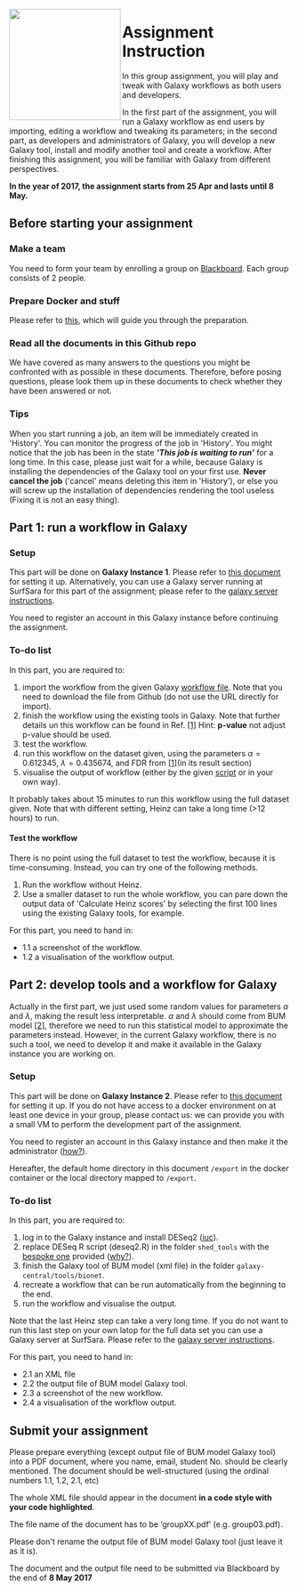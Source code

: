 
<a href="https://galaxyproject.org/"><img src="https://galaxyproject.org/images/galaxy-logos/galaxy_project_logo.jpg" align="left" width="200" ></a>
# Assignment Instruction

In this group assignment, you will play and tweak with Galaxy workflows as both users and developers.

In the first part of the assignment, you will run a Galaxy workflow as end users by importing, editing a workflow and tweaking its parameters; in the second part, as developers and administrators of Galaxy, you will develop a new Galaxy tool, install and modify another tool and create a workflow. After finishing this assignment, you will be familiar with Galaxy from different perspectives.

**In the year of 2017, the assignment starts from 25 Apr and lasts until 8 May.**

## Before starting your assignment

### Make a team

You need to form your team by enrolling a group on [Blackboard](https:://bb.vu.nl). Each group consists of 2 people.

### Prepare Docker and stuff

Please refer to [this](https://github.com/ibivu/B4TM-Galaxy-2017/tree/master/docker), which will guide you through the preparation.

### Read all the documents in this Github repo

We have covered as many answers to the questions you might be confronted with as possible in these documents. Therefore, before posing questions, please look them up in these documents to check whether they have been answered or not.

### Tips

When you start running a job, an item will be immediately created in 'History'. You can monitor the progress of the job in 'History'. You might notice that the job has been in the state ***'This job is waiting to run'*** for a long time. In this case, please just wait for a while, because Galaxy is installing the dependencies of the Galaxy tool on your first use. **Never cancel the job** ('cancel' means deleting this item in 'History'), or else you will screw up the installation of dependencies rendering the tool useless (Fixing it is not an easy thing). 

## Part 1: run a workflow in Galaxy

### Setup

This part will be done on **Galaxy Instance 1**. Please refer to [this document](https://github.com/ibivu/B4TM-Galaxy-2017/tree/master/docker) for setting
it up. Alternatively, you can use a Galaxy server running at SurfSara for this part of the assignment; please refer to the [galaxy server instructions](https://github.com/ibivu/B4TM-Galaxy-2017/tree/master/galaxy).

You need to register an account in this Galaxy instance before continuing the assignment.

### To-do list
In this part, you are required to:
1. import the workflow from the given Galaxy [workflow file](https://github.com/ibivu/B4TM-Galaxy-2017/blob/master/scripts/workflow.ga). Note that you need to download the file from Github (do not use the URL directly for import).
2. finish the workflow using the existing tools in Galaxy. Note that further details un this workflow can be found in Ref. [[1]](https://github.com/ibivu/B4TM-Galaxy-2017/blob/master/papers/metaModules.pdf) Hint: **p-value** not adjust p-value should be used.
3. test the workflow.
4. run this workflow on the dataset given, using the parameters $\alpha=0.612345$, $\lambda=0.435674$, and FDR from [[1]](https://github.com/ibivu/B4TM-Galaxy-2017/blob/master/papers/metaModules.pdf)(in its result section)
5. visualise the output of workflow (either by the given [script](https://github.com/ibivu/B4TM-Galaxy-2017/blob/master/scripts/visualization.py) or in your own way).

It probably takes about 15 minutes to run this workflow using the full dataset given. Note that with different setting, Heinz can take a long time (>12 hours) to run.

#### Test the workflow
There is no point using the full dataset to test the workflow, because it is time-consuming. Instead, you can try one of the following methods.
1. Run the workflow without Heinz.
2. Use a smaller dataset to run the whole workflow, you can pare down the output data of 'Calculate Heinz scores' by selecting
the first 100 lines using the existing Galaxy tools, for example.

For this part, you need to hand in:
* 1.1 a screenshot of the workflow.
* 1.2 a visualisation of the workflow output.

## Part 2: develop tools and a workflow for Galaxy

Actually in the first part, we just used some random values for parameters $\alpha$ and $\lambda$, making the result less interpretable. $\alpha$ and $\lambda$ should come from BUM model [[2]](https://github.com/ibivu/B4TM-Galaxy-2017/blob/master/papers/Heinz.pdf), therefore we need to run this statistical model to approximate the parameters instead. However, in the current Galaxy workflow, there is no such a tool, we need to develop it and make it available in the Galaxy instance you are working on.

### Setup

This part will be done on **Galaxy Instance 2**. Please refer to [this document](https://github.com/ibivu/B4TM-Galaxy-2017/tree/master/docker) for setting it up.  If you do not have access to a docker environment on at least one device in your group, please contact us: we can provide you with a small VM to perform the development part of the assignment.


You need to register an account in this Galaxy instance and then make it the administrator ([how?](https://galaxyproject.org/admin/)).

Hereafter, the default home directory in this document `/export` in the docker container or the local directory mapped to `/export`.

### To-do list

In this part, you are required to:
1. log in to the Galaxy instance and install DESeq2 ([iuc](https://github.com/galaxyproject/tools-iuc)).
2. replace DESeq R script (deseq2.R) in the folder `shed_tools` with the [bespoke one](https://github.com/ibivu/B4TM-Galaxy-2017/blob/master/scripts/deseq2.R) provided ([why?](https://github.com/ibivu/B4TM-Galaxy-2017/tree/master/scripts)).
3. finish the Galaxy tool of BUM model (xml file) in the folder `galaxy-central/tools/bionet`.
4. recreate a workflow that can be run automatically from the beginning to the end.
5. run the workflow and visualise the output.

Note that the last Heinz step can take a very long time. If you do not want to run this last step on your own latop for the full data set you can use a Galaxy server at SurfSara. Please refer to the [galaxy server instructions](https://github.com/ibivu/B4TM-Galaxy-2017/tree/master/galaxy).



For this part, you need to hand in:
* 2.1 an XML file
* 2.2 the output file of BUM model Galaxy tool.
* 2.3 a screenshot of the new workflow.
* 2.4 a visualisation of the workflow output.


## Submit your assignment

Please prepare everything (except output file of BUM model Galaxy tool) into a PDF document, where you name, email, student No. should be clearly mentioned. The document should be well-structured (using the ordinal numbers 1.1, 1.2, 2.1, etc)

The whole XML file should appear in the document **in a code style with your code highlighted**.

The file name of the document has to be ‘groupXX.pdf’ (e.g. group03.pdf).

Please don't rename the output file of BUM model Galaxy tool (just leave it as it is).

The document and the output file need to be submitted via Blackboard by the end of **8 May 2017**
